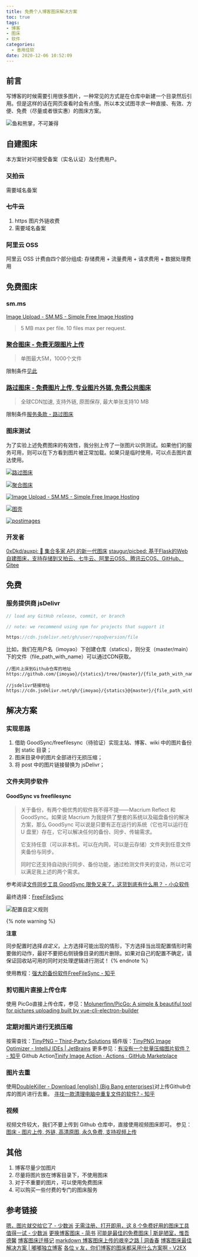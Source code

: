 ```yaml
---
title: 免费个人博客图床解决方案
toc: true
tags: 
- 博客
- 图床
- 软件
categories:
  - 善用佳软
date: 2020-12-06 10:52:09
---
```

## 前言
写博客的时候需要引用很多图片，一种常见的方式是在仓库中新建一个目录然后引用。但是这样的话在网页查看时会有点慢。所以本文试图寻求一种直接、有效、方便、免费（尽量或者很实惠）的图床方案。

![鱼和熊掌，不可兼得](https://cdn.jsdelivr.net/gh/masantu/statics@master/images/20180915163013.gif)

## 自建图床

本方案针对可接受备案（实名认证）及付费用户。

### ~~又拍云~~
需要域名备案

### ~~七牛云~~
1. https 图片外链收费
2. 需要域名备案

### 阿里云 OSS

阿里云 OSS 计费由四个部分组成: 存储费用 + 流量费用 + 请求费用 + 数据处理费用

## 免费图床

### sm.ms
[Image Upload - SM.MS - Simple Free Image Hosting](https://sm.ms/)
 > 5 MB max per file. 10 files max per request.

### [聚合图床 - 免费无限图片上传](https://www.superbed.cn/)
 > 单图最大5M，1000个文件

限制条件[见此](https://www.superbed.cn/vip)

### [路过图床 - 免费图片上传, 专业图片外链, 免费公共图床](https://imgchr.com/)
 > 全球CDN加速, 支持外链, 原图保存, 最大单张支持10 MB

限制条件[服务条款 - 路过图床](https://imgchr.com/page/tos)

### 图床测试

为了实验上述免费图床的有效性，我分别上传了一张图片以供测试。如果他们的服务可用，则可以在下方看到图片被正常加载。如果只是临时使用，可以点击图片直达使用。

[![路过图床](https://s3.ax1x.com/2020/12/06/DXaxFs.jpg)](https://imgchr.com/i/DXaxFs)

[![聚合图床](https://pic.downk.cc/item/5fcc7602394ac5237839e4bf.jpg)](https://www.superbed.cn/)

[![Image Upload - SM.MS - Simple Free Image Hosting](https://i.loli.net/2020/12/06/ZODeJTQL7vpSBaW.jpg)](https://sm.ms/)

[![图壳](https://static01.imgkr.com/temp/77df24ba89314c24bff7750f10b4d187.jpg)](https://imgkr.com/)

[![postimages](https://i.postimg.cc/tRNvCQQR/image.jpg)](https://postimages.org/)

### 开发者
[0xDkd/auxpi: 🍭 集合多家 API 的新一代图床](https://github.com/0xDkd/auxpi)
[staugur/picbed: 基于Flask的Web自建图床，支持存储到又拍云、七牛云、阿里云OSS、腾讯云COS、GitHub、Gitee](https://github.com/staugur/picbed)

## 免费

### 服务提供商 jsDelivr
```javascript
// load any GitHub release, commit, or branch

// note: we recommend using npm for projects that support it

https://cdn.jsdelivr.net/gh/user/repo@version/file
```
比如，我们在用户名（imoyao）下创建仓库（statics），则分支（master/main）下的文件（file_path_with_name）可以通过CDN获取。
```plain
//图片上床到Github仓库的地址
https://github.com/{imoyao}/{statics}/tree/{master}/{file_path_with_name}

//jsdelivr链接地址
https://cdn.jsdelivr.net/gh/{imoyao}/{statics}@{master}/{file_path_with_name}
```
## 解决方案

### 实现思路
1. 借助 GoodSync/freefilesync（待验证）实现主站、博客、wiki 中的图片备份到 static 目录；
2. 图床目录中的图片全部进行无损压缩；
3. 将 post 中的图片链接替换为 jsDelivr；

### 文件夹同步软件

#### GoodSync vs freefilesync

> 关于备份，有两个极优秀的软件我不得不提——Macrium Reflect 和 GoodSync。如果说 Macrium 为我提供了整套的系统以及磁盘备份的解决方案，那么 GoodSync 可以说是只要有正在运行的系统（它也可以运行在 U 盘里）存在，它可以解决任何的备份、同步、传输需求。
>
>它支持任意（可以非本机，可以在内网，可以是云存储）文件夹到任意文件夹备份与同步。
>
>同时它还支持自动执行同步、备份功能，通过检测文件夹的变动，所以它可以满足我上述的两个需求。

参考阅读[文件同步工具 GoodSync 限免又来了，这货到底有什么用？ - 小众软件](https://www.appinn.com/goodsync-2019/)

最终选择：[FreeFileSync](https://freefilesync.org/download.php)

![配置自定义规则](https://cdn.jsdelivr.net/gh/masantu/statics/images/20201206160024.png)

{% note warning %}

**注意**

同步配置时选择*自定义*，上方选择可能出现的情形，下方选择当出现配置情形时需要做的动作，最好不要把右侧镜像目录的图片删除。如果对自己的配置不确定，请保证回收站可用的同时对处理逻辑进行测试！
{% endnote %}

使用教程：[强大的备份软件FreeFileSync - 知乎](https://zhuanlan.zhihu.com/p/140026821)

### 剪切图片直接上传仓库
使用 PicGo直接上传仓库，参见：[Molunerfinn/PicGo: A simple & beautiful tool for pictures uploading built by vue-cli-electron-builder](https://github.com/Molunerfinn/PicGo)

### 定期对图片进行无损压缩
按需查找：[TinyPNG – Third-Party Solutions](https://tinypng.com/third-party)
插件版：[TinyPNG Image Optimizer - IntelliJ IDEs | JetBrains](https://plugins.jetbrains.com/plugin/11573-tinypng-image-optimizer)
更多参见：[有没有一个批量压缩图片软件？ - 知乎](https://www.zhihu.com/question/20432364)
Github Action[Tinify Image Action · Actions · GitHub Marketplace](https://github.com/marketplace/actions/tinify-image-action)

### 图片去重
使用[DoubleKiller - Download [english] (Big Bang enterprises)](http://www.bigbangenterprises.de/en/doublekiller/download.htm)对上传Github仓库的图片进行去重。
[寻找一款清理电脑中重复文件的软件? - 知乎](https://www.zhihu.com/question/35069783)

### 视频
视频文件较大，我们不要上传到 Github 仓库中，直接使用视频图床即可。
参见：[图床 - 图片上传, 外链, 高清原图, 永久免费, 支持视频上传](http://imgbed.cn/)

## 其他
1. 博客尽量少加图片
2. 尽量将图片放在博客目录下，不使用图床
3. 对于不重要的图片，可以使用免费图床
4. 可以购买一些付费的专门的图床服务

## 参考链接
[嗯，图片就交给它了 - 少数派](https://sspai.com/post/40499)
[无需注册、打开即用，这 8 个免费好用的图床工具值得一试 - 少数派](https://sspai.com/post/55032)
[更换博客图床 - 简书](https://www.jianshu.com/p/2b14396a6eb2)
[可能是最佳的免费图床 | 斯是陋室，惟吾德馨](https://yi-yun.github.io/%E5%9B%BE%E5%BA%8A%E7%9A%84%E9%80%89%E6%8B%A9/)
[博客图床迁移记](https://glumes.com/post/life/blog-image-migrate/)
[markdown 博客图床上传的艰辛之路 | 洞香春](https://wdd.js.org/the-hard-way-of-markdown-insert-images.html)
[博客图床最佳解决方案 | 嘟嘟独立博客](http://tengj.top/2019/08/18/tuchuang/)
[各位 v 友，你们博客的图床都采用什么方案啊 - V2EX](https://v2ex.com/t/551634)
